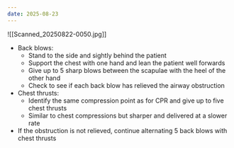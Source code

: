 ```yaml
---
date: 2025-08-23
---
```

![[Scanned_20250822-0050.jpg]]
- Back blows:
	- Stand to the side and sightly behind the patient
	- Support the chest with one hand and lean the patient well forwards
	- Give up to 5 sharp blows between the scapulae with the heel of the other hand
	- Check to see if each back blow has relieved the airway obstruction
- Chest thrusts:
	- Identify the same compression point as for CPR and give up to five chest thrusts
	- Similar to chest compressions but sharper and delivered at a slower rate
- If the obstruction is not relieved, continue alternating 5 back blows with chest thrusts